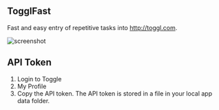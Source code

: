 TogglFast
---------

Fast and easy entry of repetitive tasks into http://toggl.com.

![screenshot](https://cloud.githubusercontent.com/assets/1448459/12741897/7e87b356-c9d0-11e5-885b-8d0e0b2804d9.png)

API Token
---------

1. Login to Toggle
2. My Profile
3. Copy the API token. The API token is stored in a file in your local app data folder.
